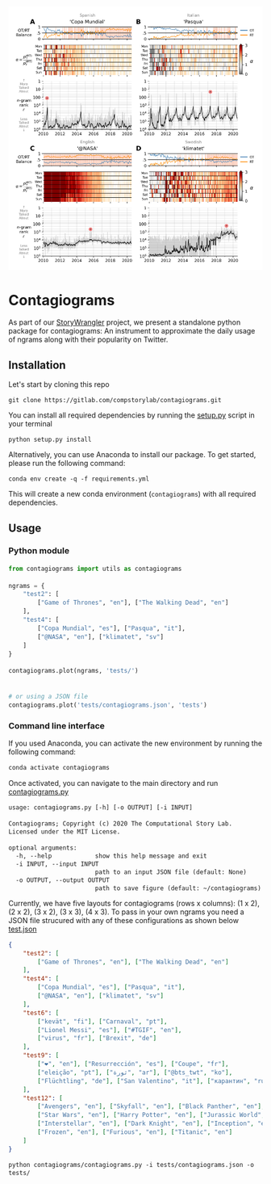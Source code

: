 ![contagiograms](tests/2020-07-16_contagiograms_test4.png)

# Contagiograms 
As part of our [StoryWrangler](https://gitlab.com/compstorylab/storywrangler) project,
we present a standalone python package for contagiograms:
An instrument to approximate the daily usage of ngrams along with their popularity on Twitter.


## Installation
Let's start by cloning this repo 
```shell
git clone https://gitlab.com/compstorylab/contagiograms.git
```

You can install all required dependencies by running the [setup.py](setup.py) script in your terminal
```shell
python setup.py install 
```

Alternatively, you can use Anaconda to install our package.
To get started, please run the following command:
```shell
conda env create -q -f requirements.yml
```
This will create a new conda environment (`contagiograms`) with all required dependencies. 


## Usage
### Python module
```python
from contagiograms import utils as contagiograms

ngrams = {
    "test2": [
        ["Game of Thrones", "en"], ["The Walking Dead", "en"]
    ],
    "test4": [
        ["Copa Mundial", "es"], ["Pasqua", "it"],
        ["@NASA", "en"], ["klimatet", "sv"]
    ]
}

contagiograms.plot(ngrams, 'tests/')


# or using a JSON file 
contagiograms.plot('tests/contagiograms.json', 'tests')
```

### Command line interface 
If you used Anaconda, you can activate the new environment by running the following command:
```bash 
conda activate contagiograms
```

Once activated, you can navigate to the main directory and run [contagiograms.py](contagiograms/contagiograms.py)

```shell
usage: contagiograms.py [-h] [-o OUTPUT] [-i INPUT]

Contagiograms; Copyright (c) 2020 The Computational Story Lab. Licensed under the MIT License.

optional arguments:
  -h, --help            show this help message and exit
  -i INPUT, --input INPUT
                        path to an input JSON file (default: None)
  -o OUTPUT, --output OUTPUT
                        path to save figure (default: ~/contagiograms)
```

Currently, we have five layouts for contagiograms (rows x columns): 
(1 x 2), (2 x 2), (3 x 2), (3 x 3), (4 x 3). 
To pass in your own ngrams you need a JSON file strucured with any of these configurations 
as shown below [test.json](tests/test.json)
```json
{
    "test2": [
        ["Game of Thrones", "en"], ["The Walking Dead", "en"]
    ],
    "test4": [
        ["Copa Mundial", "es"], ["Pasqua", "it"],
        ["@NASA", "en"], ["klimatet", "sv"]
    ],
    "test6": [
        ["kevät", "fi"], ["Carnaval", "pt"],
        ["Lionel Messi", "es"], ["#TGIF", "en"],
        ["virus", "fr"], ["Brexit", "de"]
    ],
    "test9": [
        ["❤", "en"], ["Resurrección", "es"], ["Coupe", "fr"],
        ["eleição", "pt"], ["ثورة", "ar"], ["@bts_twt", "ko"],
        ["Flüchtling", "de"], ["San Valentino", "it"], ["карантин", "ru"]
    ],
    "test12": [
        ["Avengers", "en"], ["Skyfall", "en"], ["Black Panther", "en"],
        ["Star Wars", "en"], ["Harry Potter", "en"], ["Jurassic World", "en"],
        ["Interstellar", "en"], ["Dark Knight", "en"], ["Inception", "en"],
        ["Frozen", "en"], ["Furious", "en"], ["Titanic", "en"]
    ]
}
```

```shell
python contagiograms/contagiograms.py -i tests/contagiograms.json -o tests/
```

